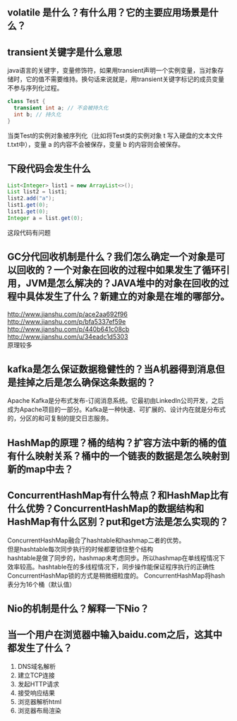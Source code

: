## volatile 是什么？有什么用？它的主要应用场景是什么？
## transient关键字是什么意思
java语言的关键字，变量修饰符，如果用transient声明一个实例变量，当对象存储时，它的值不需要维持。换句话来说就是，用transient关键字标记的成员变量不参与序列化过程。
```JAVA
class Test {
  transient int a; // 不会被持久化
  int b; // 持久化
}
```
当类Test的实例对象被序列化（比如将Test类的实例对象 t 写入硬盘的文本文件t.txt中），变量 a 的内容不会被保存，变量 b 的内容则会被保存。

## 下段代码会发生什么
```Java
List<Integer> list1 = new ArrayList<>();
List list2 = list1;
list2.add("a");
list1.get(0);
list1.get(0);
Integer a = list.get(0);
```
这段代码有问题
## GC分代回收机制是什么？我们怎么确定一个对象是可以回收的？一个对象在回收的过程中如果发生了循环引用，JVM是怎么解决的？JAVA堆中的对象在回收的过程中具体发生了什么？新建立的对象是在堆的哪部分。
http://www.jianshu.com/p/ace2aa692f96  
http://www.jianshu.com/p/bfa5337ef59e  
http://www.jianshu.com/p/440b641c08cb  
http://www.jianshu.com/u/34eadc1d5303  
原理较多

## kafka是怎么保证数据稳健性的？当A机器得到消息但是挂掉之后是怎么确保这条数据的？
Apache Kafka是分布式发布-订阅消息系统。它最初由LinkedIn公司开发，之后成为Apache项目的一部分。Kafka是一种快速、可扩展的、设计内在就是分布式的，分区的和可复制的提交日志服务。

## HashMap的原理？桶的结构？扩容方法中新的桶的值有什么映射关系？桶中的一个链表的数据是怎么映射到新的map中去？
## ConcurrentHashMap有什么特点？和HashMap比有什么优势？ConcurrentHashMap的数据结构和HashMap有什么区别？put和get方法是怎么实现的？
ConcurrentHashMap融合了hashtable和hashmap二者的优势。  
但是hashtable每次同步执行的时候都要锁住整个结构  
hashtable是做了同步的，hashmap未考虑同步。所以hashmap在单线程情况下效率较高。hashtable在的多线程情况下，同步操作能保证程序执行的正确性  
ConcurrentHashMap锁的方式是稍微细粒度的。 ConcurrentHashMap将hash表分为16个桶（默认值）  

## Nio的机制是什么？解释一下Nio？
## 当一个用户在浏览器中输入baidu.com之后，这其中都发生了什么？
1. DNS域名解析  
2. 建立TCP连接  
3. 发起HTTP请求  
4. 接受响应结果  
5. 浏览器解析html  
6. 浏览器布局渲染  
